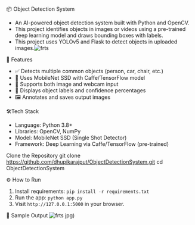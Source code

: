 📦 Object Detection System
- An AI-powered object detection system built with Python and OpenCV. 
- This project identifies objects in images or videos using a pre-trained deep learning model and draws bounding boxes with labels.
- This project uses YOLOv5 and Flask to detect objects in uploaded images.![frts](https://github.com/user-attachments/assets/62a1f0c4-e073-4dac-9f52-cb264c7d875d)


🚀 Features
- ✅ Detects multiple common objects (person, car, chair, etc.)
- 🎯 Uses MobileNet SSD with Caffe/TensorFlow model
- 📸 Supports both image and webcam input
- 💬 Displays object labels and confidence percentages
- 🖼️ Annotates and saves output images

🛠️Tech Stack
- Language: Python 3.8+
- Libraries: OpenCV, NumPy
- Model: MobileNet SSD (Single Shot Detector)
- Framework: Deep Learning via Caffe/TensorFlow (pre-trained)

Clone the Repository
git clone https://github.com/dhupikarajput/ObjectDetectionSystem.git
cd ObjectDetectionSystem

⚙️ How to Run
1. Install requirements: `pip install -r requirements.txt`
2. Run the app: `python app.py`
3. Visit `http://127.0.0.1:5000` in your browser.

📸 Sample Output
![frts](https://github.com/user-attachments/assets/6e25f2f1-0de7-4c8e-93ab-511be285dd62)
jpg)


 
 
